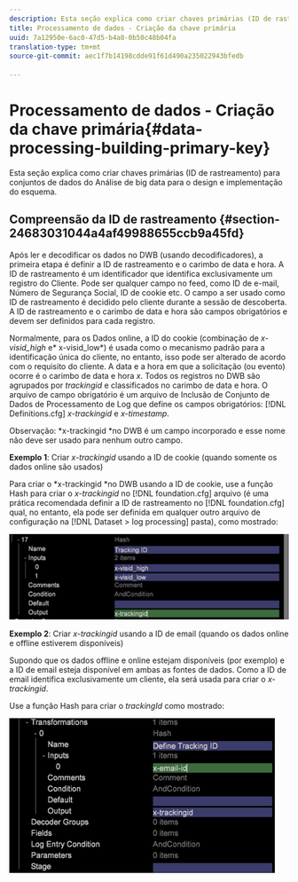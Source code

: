 ```yaml
---
description: Esta seção explica como criar chaves primárias (ID de rastreamento) para conjuntos de dados do Análise de big data para o design e implementação do esquema.
title: Processamento de dados - Criação da chave primária
uuid: 7a12950e-6ac0-47d5-b4a8-0b50c48b04fa
translation-type: tm+mt
source-git-commit: aec1f7b14198cdde91f61d490a235022943bfedb

---
```



# Processamento de dados - Criação da chave primária{#data-processing-building-primary-key}

Esta seção explica como criar chaves primárias (ID de rastreamento) para conjuntos de dados do Análise de big data para o design e implementação do esquema.

## Compreensão da ID de rastreamento {#section-24683031044a4af49988655ccb9a45fd}

Após ler e decodificar os dados no DWB (usando decodificadores), a primeira etapa é definir a ID de rastreamento e o carimbo de data e hora. A ID de rastreamento é um identificador que identifica exclusivamente um registro do Cliente. Pode ser qualquer campo no feed, como ID de e-mail, Número de Segurança Social, ID de cookie etc. O campo a ser usado como ID de rastreamento é decidido pelo cliente durante a sessão de descoberta. A ID de rastreamento e o carimbo de data e hora são campos obrigatórios e devem ser definidos para cada registro.

Normalmente, para os Dados online, a ID do cookie (combinação de *x-visid_high* e* x-visid_low*) é usada como o mecanismo padrão para a identificação única do cliente, no entanto, isso pode ser alterado de acordo com o requisito do cliente. A data e a hora em que a solicitação (ou evento) ocorre é o carimbo de data e hora *x*. Todos os registros no DWB são agrupados por *trackingid* e classificados no carimbo de data e hora. O arquivo de campo obrigatório é um arquivo de Inclusão de Conjunto de Dados de Processamento de Log que define os campos obrigatórios: [!DNL Definitions.cfg] *x-trackingid* e *x-timestamp*.

Observação: *x-trackingid *no DWB é um campo incorporado e esse nome não deve ser usado para nenhum outro campo.

**Exemplo 1**: Criar *x-trackingid* usando a ID de cookie (quando somente os dados online são usados)

Para criar o *x-trackingid *no DWB usando a ID de cookie, use a função Hash para criar o *x-trackingid* no [!DNL foundation.cfg] arquivo (é uma prática recomendada definir a ID de rastreamento no [!DNL foundation.cfg] qual, no entanto, ela pode ser definida em qualquer outro arquivo de configuração na [!DNL Dataset > log processing] pasta), como mostrado:

![](assets/dwb_impl_primary_key1.png)

**Exemplo 2**: Criar *x-trackingid* usando a ID de email (quando os dados online e offline estiverem disponíveis)

Supondo que os dados offline e online estejam disponíveis (por exemplo) e a ID de email esteja disponível em ambas as fontes de dados. Como a ID de email identifica exclusivamente um cliente, ela será usada para criar o *x-trackingid*.

Use a função Hash para criar o *trackingId* como mostrado:

![](assets/dwb_impl_primary_key2.png)


